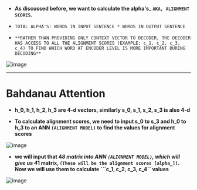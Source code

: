 * **As discussed before, we want to calculate the alpha's_ ``AKA, ALIGNMENT SCORES``.**

* ``TOTAL ALPHA'S: WORDS IN INPUT SENTENCE * WORDS IN OUTPUT SENTENCE``

* ``**RATHER THAN PROVIDING ONLY CONTEXT VECTOR TO DECODER, THE DECODER HAS ACCESS TO ALL THE ALIGNMENT SCORES (EXAMPLE: c_1, c_2, c_3, c_4) TO FIND WHICH WORD AT ENCODER LEVEL IS MORE IMPORTANT DURING DECODING**``

![image](https://github.com/user-attachments/assets/5472ade3-fdba-4046-9a55-80519430e958)

----------

 
# **Bahdanau Attention**

* **h_0, h_1, h_2, h_3 are 4-d vectors, similarly s_0, s_1, s_2, s_3 is also 4-d**
 
* **To calculate alignment scores, we need to input s_0 to s_3 and h_0 to h_3 to an ANN ``(ALIGNMENT MODEL)`` to find the values for alignment scores**

![image](https://github.com/user-attachments/assets/e4a70c95-43ac-475c-9299-bf27f490a28b)

* **we will input that 4*8 matrix into ANN ``(ALIGNMENT MODEL)``, which will give us 4*1 matrix, ``(These will be the alignment scores [alpha_])``. Now we will use them to calculate ```c_1, c_2, c_3, c_4`` values**

![image](https://github.com/user-attachments/assets/3e1a520b-4b48-4a4b-b6c2-85796b9b26ed)

 
